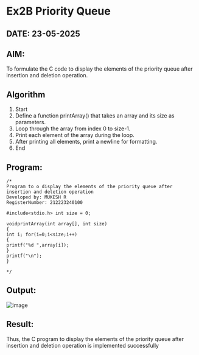 # Ex2B Priority Queue
## DATE: 23-05-2025
## AIM:
To formulate the C code to display the elements of the priority queue after insertion and deletion operation.

## Algorithm
1.	Start
2.	Define a function printArray() that takes an array and its size as parameters.
3.	Loop through the array from index 0 to size-1.
4.	Print each element of the array during the loop.
5.	After printing all elements, print a newline for formatting.
6.	End

## Program:
```
/*
Program to o display the elements of the priority queue after insertion and deletion operation
Developed by: MUKESH R
RegisterNumber: 212223240100

#include<stdio.h> int size = 0;

voidprintArray(int array[], int size)
{
int i; for(i=0;i<size;i++)
{
printf("%d ",array[i]);
}
printf("\n");
}

*/
```

## Output:

![image](https://github.com/user-attachments/assets/2999c1fb-709d-43c7-830c-ce2ce822b58f)


## Result:
Thus, the C program to display the elements of the priority queue after insertion and deletion operation is implemented successfully
